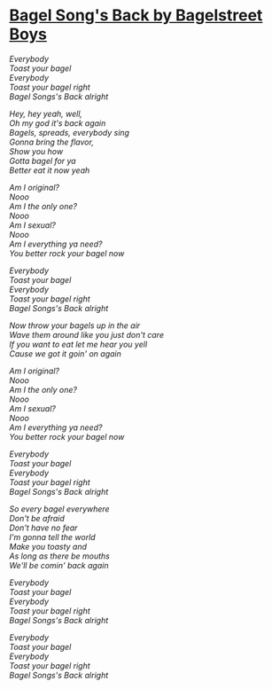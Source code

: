 [Bagel Song's Back by Bagelstreet Boys](https://www.youtube.com/watch?v=6M6samPEMpM)
===========
*Everybody*  
*Toast your bagel*  
*Everybody*  
*Toast your bagel right*  
*Bagel Songs's Back alright*  
  
*Hey, hey yeah, well,*  
*Oh my god it's back again*  
*Bagels, spreads, everybody sing*  
*Gonna bring the flavor,*  
*Show you how*  
*Gotta bagel for ya*  
*Better eat it now yeah*  
  
*Am I original?*  
*Nooo*  
*Am I the only one?*  
*Nooo*  
*Am I sexual?*  
*Nooo*  
*Am I everything ya need?*  
*You better rock your bagel now*  
  
*Everybody*  
*Toast your bagel*  
*Everybody*  
*Toast your bagel right*  
*Bagel Songs's Back alright*  
  
*Now throw your bagels up in the air*  
*Wave them around like you just don't care*  
*If you want to eat let me hear you yell*  
*Cause we got it goin' on again*  
  
*Am I original?*  
*Nooo*  
*Am I the only one?*  
*Nooo*  
*Am I sexual?*  
*Nooo*  
*Am I everything ya need?*  
*You better rock your bagel now*  
  
*Everybody*  
*Toast your bagel*  
*Everybody*  
*Toast your bagel right*  
*Bagel Songs's Back alright*  
  
*So every bagel everywhere*  
*Don't be afraid*  
*Don't have no fear*  
*I'm gonna tell the world*  
*Make you toasty and*  
*As long as there be mouths*  
*We'll be comin' back again*  
  
*Everybody*  
*Toast your bagel*  
*Everybody*  
*Toast your bagel right*  
*Bagel Songs's Back alright*  
  
*Everybody*  
*Toast your bagel*  
*Everybody*  
*Toast your bagel right*  
*Bagel Songs's Back alright*  

